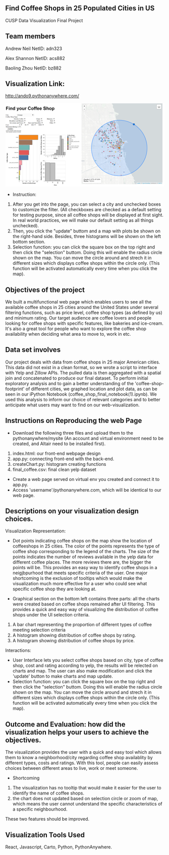 ## Find Coffee Shops in 25 Populated Cities in US
CUSP Data Visualization Final Project

## Team members

Andrew Neil      NetID: adn323

Alex Shannon     NetID: acs882

Baoling Zhou     NetID: bz882

## Visualization Link: 
http://ando9.pythonanywhere.com/


![alt text](https://raw.githubusercontent.com/andrewnell/Data_Visualization/master/DataViz2018_adn323/Project/coffee_app_image.PNG)

- Instruction: 
1. After you get into the page, you can select a city and unchecked boxes to customize the filter. (All checkboxes are checked as a default setting for testing purpose, since all coffee shops will be displayed at first sight. In real world practices, we will make our default setting as all things unchecked).
2. Then, you click the "update" buttom and a map with plots be shown on the right-hand side. Besides, three histograms will be shown on the left bottom section.
3. Selection function: you can click the square box on the top right and then click the "selection" buttom. Doing this will enable the radius circle shown on the map. You can move the circle around and strech it in different sizes which displays coffee shops within the circle only. (This function will be activated automatically every time when you click the map).

## Objectives of the project
We built a multifunctional web page which enables users to see all the available coffee shops in 25 cities around the United States under several filtering functions, such as price level, coffee shop types (as defined by us) and minimum rating.  Our target audience are coffee lovers and people looking for coffee shops with specific features, like bakeries and ice-cream. It's also a great tool for people who want to explore the coffee shop availability when deciding what area to move to, work in etc.


## Data set involves
Our project deals with data from coffee shops in 25 major American cities. This data did not exist in a clean format, so we wrote a script to interface with Yelp and Zillow APIs. The pulled data is then aggregated with a spatial join and concatenated to produce our final dataset. To perform initial exploratory analysis and to gain a better understanding of the 'coffee-shop-footprint' of different cities, we graphed location and plot data, as can be seen in our iPython Notebook (coffee_shop_final_notebook(1).ipynb). We used this analysis to inform our choice of relevant categories and to better anticipate what users may want to find on our web-visualization. 

## Instructions on Reproducing the web Page
- Download the following three files and upload them to the pythonanywhere/mysite (An account and virtual environment need to be created, and Altair need to be installed first).
1. index.html: our front-end webpage design
2. app.py: connecting front-end with the back-end.
3. createChart.py: histogram creating functions
4. final_coffee.csv: final clean yelp dataset

- Create a web page served on virtual env you created and connect it to app.py.
- Access 'username'/pythonanywhere.com, which will be identical to our web page.

## Descriptions on your visualization design choices. 

Visualization Representation:
- Dot points indicating coffee shops on the map show the location of coffeeshops in 25 cities. The color of the points represents the type of coffee shop corresponding to the legend of the charts. The size of the points indicates the number of reviews available in the yelp data for different coffee places. The more reviews there are, the bigger the points will be. This provides an easy way to identify coffee shops in a neigjbpurhood that meets specific criteria of the user. One major shortcoming is the exclusion of tooltips which would make the visualization much more effective for a user who could see what specific coffee shop they are looking at.

- Graphical section on the bottom left contains three parts: all the charts were created based on coffee shops remained after UI filtering. This provides a quick and easy way of visualizing the distribution of coffee shops under the UI selection criteria. 

1. A bar chart representing the proportion of different types of coffee meeting selection criteria
2. A histogram showing distribution of coffee shops by rating.
3. A histogram showing distribution of coffee shops by price. 

Interactions:
- User Interface lets you select coffee shops based on city, type of coffee shop, cost and rating according to yelp, the results will be relected on charts and map. The user can also make modification and click the 'update' button to make charts and map update. 
- Selection function: you can click the square box on the top right and then click the "selection" buttom. Doing this will enable the radius circle shown on the map. You can move the circle around and strech it in different sizes which displays coffee shops within the circle only. (This function will be activated automatically every time when you click the map).

## Outcome and Evaluation: how did the visualization helps your users to achieve the objectives.
The visualization provides the user with a quick and easy tool which allows them to know a neighborhood/city regarding coffee shop availablity by different types, costs and ratings. With this tool, people can easily assess choices between different areas to live, work or meet someone. 

- Shortcoming
1. The visualization has no tooltip that would make it easier for the user to identify the name of coffee shops. 
2. the chart does not updated based on selection circle or zoom of map, which means the user cannot understand the specific characteristics of a specific neighbourhood. 

These two features should be improved. 


## Visualization Tools Used
React, Javascript, Carto, Python, PythonAnywhere.



